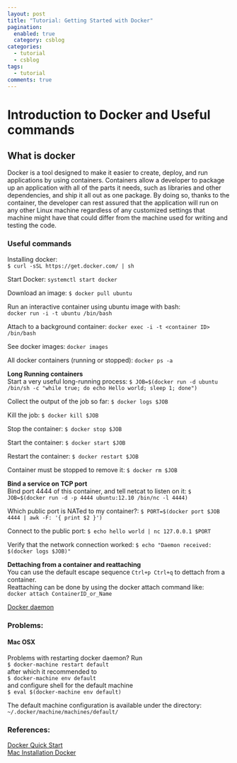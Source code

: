 ```yaml
---
layout: post
title: "Tutorial: Getting Started with Docker"
pagination: 
  enabled: true
  category: csblog
categories:
  - tutorial
  - csblog
tags:
  - tutorial
comments: true
---
```


# Introduction to Docker and Useful commands

## What is docker
Docker is a tool designed to make it easier to create, deploy, and run applications by using containers. Containers allow a developer to package up an application with all of the parts it needs, such as libraries and other dependencies, and ship it all out as one package. By doing so, thanks to the container, the developer can rest assured that the application will run on any other Linux machine regardless of any customized settings that machine might have that could differ from the machine used for writing and testing the code.


### Useful commands
Installing docker:  
`$ curl -sSL https://get.docker.com/ | sh`  

Start Docker:
`systemctl start docker`


Download an image:
`$ docker pull ubuntu`

Run an interactive container using ubuntu image with bash:  
`docker run -i -t ubuntu /bin/bash`

Attach to a background container:
`docker exec -i -t <container ID> /bin/bash`

See docker images:
`docker images`

All docker containers (running or stopped):
`docker ps -a`

**Long Running containers**  
Start a very useful long-running process:
`$ JOB=$(docker run -d ubuntu /bin/sh -c "while true; do echo Hello world; sleep 1; done")`

Collect the output of the job so far:
`$ docker logs $JOB`

Kill the job:
`$ docker kill $JOB`

Stop the container:
`$ docker stop $JOB`

Start the container:
`$ docker start $JOB`

Restart the container:
`$ docker restart $JOB`

Container must be stopped to remove it:
`$ docker rm $JOB`

**Bind a service on TCP port**  
Bind port 4444 of this container, and tell netcat to listen on it:
`$ JOB=$(docker run -d -p 4444 ubuntu:12.10 /bin/nc -l 4444)`

Which public port is NATed to my container?:
`$ PORT=$(docker port $JOB 4444 | awk -F: '{ print $2 }')`

Connect to the public port:
`$ echo hello world | nc 127.0.0.1 $PORT`

Verify that the network connection worked:
`$ echo "Daemon received: $(docker logs $JOB)"`

**Dettaching from a container and reattaching**  
You can use the default escape sequence `Ctrl+p Ctrl+q` to dettach from a container.   
Reattaching can be done by using the docker attach command like:  
`docker attach ContainerID_or_Name`

[Docker daemon](https://docs.docker.com/engine/reference/commandline/daemon/)

### Problems:
#### Mac OSX
Problems with restarting docker daemon?
Run  
`$ docker-machine restart default`  
after which it recommended to  
`$ docker-machine env default`  
and  configure shell for the default machine  
`$ eval $(docker-machine env default)`  

The default machine configuration is available under the directory:
`~/.docker/machine/machines/default/`

### References:
[Docker Quick Start](https://docs.docker.com/engine/quickstart/)  
[Mac Installation Docker](https://docs.docker.com/v1.8/installation/mac/)

